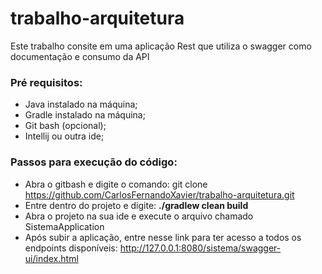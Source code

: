 # trabalho-arquitetura
Este trabalho consite em uma aplicação Rest que utiliza o swagger como documentação e consumo da API

### Pré requisitos:
- Java instalado na máquina;
- Gradle instalado na máquina;
- Git bash (opcional);
- Intellij ou outra ide;

### Passos para execução do código:
- Abra o gitbash e digite o comando: git clone https://github.com/CarlosFernandoXavier/trabalho-arquitetura.git
- Entre dentro do projeto e digite: **./gradlew clean build**
- Abra o projeto na sua ide e execute o arquivo chamado SistemaApplication
- Após subir a aplicação, entre nesse link para ter acesso a todos os endpoints disponíveis: http://127.0.0.1:8080/sistema/swagger-ui/index.html


